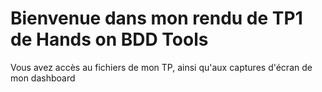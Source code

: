 # Bienvenue dans mon rendu de TP1 de Hands on BDD Tools

Vous avez accès au fichiers de mon TP, ainsi qu'aux captures d'écran de mon dashboard


